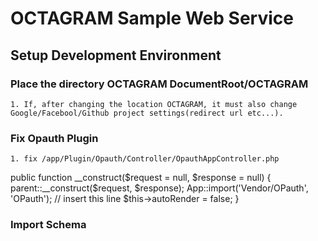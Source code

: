 OCTAGRAM Sample Web Service
======
## Setup Development Environment
### Place the directory OCTAGRAM DocumentRoot/OCTAGRAM
    1. If, after changing the location OCTAGRAM, it must also change Google/Facebool/Github project settings(redirect url etc...).

### Fix Opauth Plugin
    1. fix /app/Plugin/Opauth/Controller/OpauthAppController.php
    
public function __construct($request = null, $response = null) {
    parent::__construct($request, $response);
    App::import('Vendor/OPauth', 'OPauth'); // insert this line
    $this->autoRender = false;
}

### Import Schema

